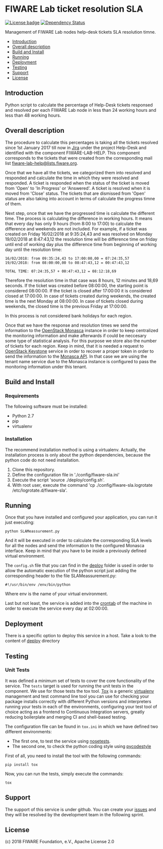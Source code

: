 # FIWARE Lab ticket resolution SLA

[![License badge](https://img.shields.io/badge/license-Apache_2.0-blue.svg)](https://opensource.org/licenses/Apache-2.0)
[![Dependency Status](https://gemnasium.com/badges/github.com/flopezag/fiware-sla.svg)](https://gemnasium.com/github.com/flopezag/fiware-sla)
<!-- [![Build Status](https://travis-ci.org/flopezag/fiware-sla.svg?branch=master)](https://travis-ci.org/flopezag/fiware-sla)
[![Coverage Status](https://coveralls.io/repos/github/flopezag/fiware-sla/badge.svg)](https://coveralls.io/github/flopezag/fiware-sla)
[![Documentation Status](https://readthedocs.org/projects/fiware-sla/badge/?version=latest)](http://fiware-sla.readthedocs.io/en/latest/?badge=latest)
-->

Management of FIWARE Lab nodes help-desk tickets SLA resolution timne.

* [Introduction](#introduction)
* [Overall description](#overall_description)
* [Build and Install](#build-and-install)
* [Running](#running)
* [Deployment](#deployment)
* [Testing](#testing)
* [Support](#support)
* [License](#license)

## Introduction

Python script to calculate the percentage of Help-Desk tickets responsed and resolved per each
FIWARE Lab node in less than 24 working hours and less than 48 working hours.

## Overall description

The procedure to calculate this percentages is taking all the tickets resolved
since 1st January 2017 till now in [Jira](https://jira.fiware.org) under the
project Help-Desk and identified with the component FIWARE-LAB-HELP. This component
corresponds to the tickets that were created from the corresponding mail list
fiware-lab-help@lists.fiware.org.

Once that we have all the tickets, we categorized them into resolved and responded
and calculate the time in which they were resolved and responded. A ticket is responded
when the status of the ticket is moved from 'Open' to 'In Progress' or 'Answered'. A
ticket is resolved when it is moved from 'Close' status. The tickets that are dismissed
from 'Open' status are also taking into account in terms of calculate the progress timne
of them.

Next step, once that we have the progressed time is calculate the different time. The process
is calculating the difference in working hours. It means that every day has only 9 hours
(from 8:00 to 17:00) to calculate the difference and weekends are not included. For example, if
a ticket was created on Friday 16/02/2018 at 9:35:24,43 and was resolved on Monday 19/02/2018
at 8:47:43,12 the resolution time will be difference time on friday until end of working day
plus the difference time from beginning of working day until the resolution time:

    16/02/2018: from 09:35:24,43 to 17:00:00,00 = 07:24:35,57
    19/02/2018: from 08:00:00,00 to 08:47:43,12 = 00:47:43,12

    TOTAL TIME: 07:24:35,57 + 00:47:43,12 = 08:12:18,69

Therefore the resolution time in that case was 8 hours, 12 minutes and 18,69 seconds. If the
ticket was created before 08:00:00, the starting point is considered 08:00:00. If the ticket is
closed after 17:00:00 it is considered closed at 17:00:00. In case of tickets created during
weekends, the created time is the next Monday at 08:00:00. In case of tickets closed during
weekends, the closed time is the previous Friday at 17:00:00.

In this process is not considered bank holidays for each region.

Once that we have the response and resolution times we send the information to the
[OpenStack Monasca](https://wiki.openstack.org/wiki/Monasca) instance in order to keep centralized
the monitoring information and make afterwards if could be neccesary some type of statistical
analysis. For this purpose we store also the number of tickets for each region. Keep in mind,
that it is needed a request to [OpenStack Keystone](https://wiki.openstack.org/wiki/Keystone)
service in order to recover a proper token in order to send the information to the [Monasca API](https://github.com/openstack/monasca-api/blob/master/docs/monasca-api-spec.md). In that case we
are using the tenant name service due to the Monasca instance is configured to pass the monitoring
information under this tenant.

## Build and Install

### Requirements

The following software must be installed:

* Python 2.7
* pip
* virtualenv

### Installation

The recommend installation method is using a virtualenv. Actually, the
installation process is only about the python dependencies, because the python
code do not need installation.

1. Clone this repository.
1. Define the configuration file in './config/fiware-sla.ini'
1. Execute the script 'source ./deploy/config.sh'.
1. With root user, execute the command 'cp ./config/fiware-sla.logrotate /etc/logrotate.d/fiware-sla'.

## Running

Once that you have installed and configured your application, you can run it
just executing:

    python SLAMeassurement.py

And it will be executed in order to calculate the corresponding SLA levels for all the nodes and
send the information to the configured Monasca interface. Keep in mind that you have to be inside
a previously defined virtual environment.

The ``config.sh`` file that you can find in the [deploy](deploy) folder is used in order to allow
the automatic execution of the python script just adding the corresponding header to the file
SLAMeassurement.py:

    #!/usr/bin/env /env/bin/python

Where env is the name of your virtual environment.

Last but not least, the service is added into the
[crontab](https://manpages.debian.org/jessie/cron/crontab.5.en.html) of the machine in order to
execute the service every day at 02:00:00.

## Deployment

There is a specific option to deploy this service in a host. Take a look to
the content of [deploy](deploy/README.md) directory

## Testing

### Unit Tests

It was defined a minimum set of tests to cover the core functionality of the
service. The ``tests`` target is used for running the unit tests in the
component. We use for those tests the tox tool.
[Tox](https://tox.readthedocs.io/en/latest/) is a generic
[virtualenv](https://pypi.python.org/pypi/virtualenv) management and test
command line tool you can use for checking your package installs correctly
with different Python versions and interpreters running your tests in each
of the environments, configuring your test tool of choice acting as a
frontend to Continuous Integration servers, greatly reducing boilerplate and
merging CI and shell-based testing.

The configuration file can be found in ``tox.ini`` in which we have defined two
different environments:

* The first one, to test the service using [nosetests](http://nose.readthedocs.io/en/latest/).
* The second one, to check the python coding style using [pycodestyle](https://pycodestyle.readthedocs.io/en/latest/)

First of all, you need to install the tool with the following commands:

    pip install tox

Now, you can run the tests, simply execute the commands:

    tox

## Support

The support of this service is under github. You can create your [issues](https://github.com/flopezag/fiware-sla/issues/new)
and they will be resolved by the development team in the following sprint.

## License

\(c) 2018 FIWARE Foundation, e.V., Apache License 2.0
